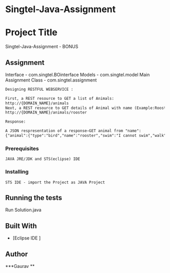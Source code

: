 # Singtel-Java-Assignment
# Project Title

Singtel-Java-Assignment - BONUS

## Assignment
 
Interface - com.singtel.BOinterface
Models - com.singtel.model
Main Assignment Class - com.singtel.assignment

```diff
Designing RESTFUL WEBSERVICE :

First, a REST resource to GET a list of Animals:
http://{DOMAIN_NAME}/animals
Next, a REST resource to GET details of Animal with name (Example:Rooster):
http://{DOMAIN_NAME}/animals/rooster

Response:

A JSON respresentation of a response—GET animal from "name":
{"animal":{"type":"bird","name":"rooster","swim":"I cannot swim","walk":"I am walking","sing":"Cluck, cluck","fly":"I cannot fly"}}
```


### Prerequisites

```
JAVA JRE/JDK and STS(eclipse) IDE 
```
### Installing

```
STS IDE - import the Project as JAVA Project
```

 ## Running the tests

Run Solution.java



## Built With

* [Eclipse IDE ]


## Author

***Gaurav **


